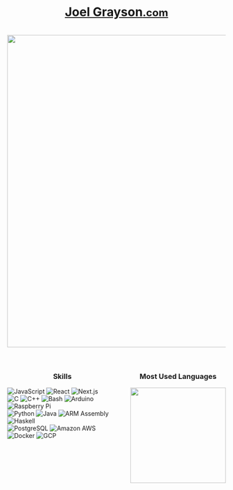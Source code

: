 <h1 style='text-align: center'><a href='https://joelgrayson.com'>Joel Grayson<span style='font-size: 1.5rem'>.com</span></a></h1>

<br/>

<div style='width:100%; display: flex; justify-content: center'>
    <img src="https://github-profile-summary-cards.vercel.app/api/cards/profile-details?username=joelgrayson&theme=vue&hide_title=true" width="720"/>
</div>

<br/>
<br/>

<div style='display:flex; justify-content: center; gap: 30px'>
    <div>
        <h3 style='text-align: center'>Skills</h3>
        <img alt="JavaScript" src="https://img.shields.io/badge/JavaScript-F7DF1E.svg?logo=javascript&logoColor=black">
        <img alt="React" src="https://img.shields.io/badge/-React-blue?logo=react">
        <img alt="Next.js" src="https://img.shields.io/badge/-Next-black?logo=next.js">
        <br/>
        <img alt="C" src="https://custom-icon-badges.demolab.com/badge/C-03599C.svg?logo=c-in-hexagon&logoColor=white">
        <img alt="C++" src="https://custom-icon-badges.demolab.com/badge/C++-9C033A.svg?logo=cpp2&logoColor=white">
        <img alt="Bash" src="https://img.shields.io/badge/Bash-121011.svg?logo=gnu-bash&logoColor=white">
        <img alt="Arduino" src="https://img.shields.io/badge/-Arduino-00979D?logo=Arduino&logoColor=white">
        <img alt="Raspberry Pi" src="https://img.shields.io/badge/-Raspi-red?logo=raspberrypi">
        <br/>
        <img alt="Python" src="https://img.shields.io/badge/Python-14354C.svg?logo=python&logoColor=fff&color=416aa3">
        <img alt="Java" src="https://custom-icon-badges.demolab.com/badge/Java-007396.svg?logo=java&logoColor=white">
        <img alt='ARM Assembly' src='https://custom-icon-badges.demolab.com/badge/-Assembly-black?logo=arm&logoColor=white' />
        <img alt="Haskell" src="https://img.shields.io/badge/-Haskell-darkblue?logo=haskell">
        <br/>
        <img alt="PostgreSQL" src="https://img.shields.io/badge/PostgreSQL-316192.svg?logo=postgresql&logoColor=white">
        <img alt="Amazon AWS" src='https://img.shields.io/badge/-AWS-orange?logo=amazonaws'/>
        <img alt="Docker" src='https://img.shields.io/badge/-Docker-blue?logo=docker&logoColor=white'/>
        <img alt="GCP" src='https://img.shields.io/badge/-GCP-blue?logo=googlecloud&logoColor=white' />
    </div>
    <div>
        <h3 style='text-align: center'>Most Used Languages</h3>
        <img src="https://github-readme-stats.vercel.app/api/top-langs/?username=joelgrayson&langs_count=24&layout=compact&line_height&theme=vue&hide_title=true&hide=jupyter%20notebook" height="220"/>
    </div>
</div>
